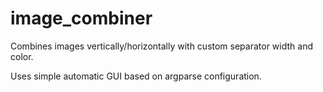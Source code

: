 # image_combiner
Combines images vertically/horizontally with custom separator width and color.

Uses simple automatic GUI based on argparse configuration.
